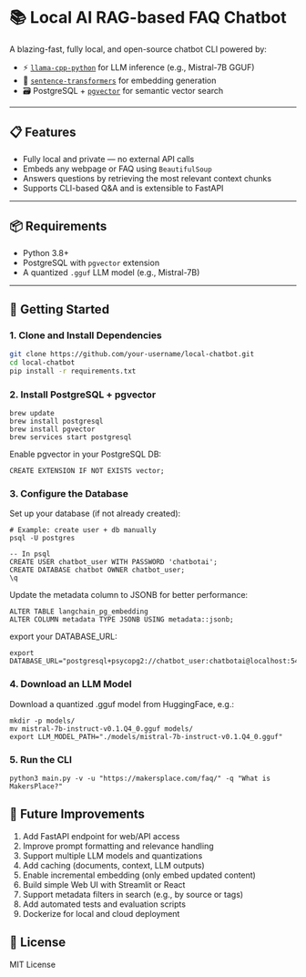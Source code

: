 # 📚 Local AI RAG-based FAQ Chatbot

A blazing-fast, fully local, and open-source chatbot CLI powered by:

- ⚡ [`llama-cpp-python`](https://github.com/abetlen/llama-cpp-python) for LLM inference (e.g., Mistral-7B GGUF)
- 🧠 [`sentence-transformers`](https://www.sbert.net/) for embedding generation
- 🗃️ PostgreSQL + [`pgvector`](https://github.com/pgvector/pgvector) for semantic vector search

---

## 📋 Features

- Fully local and private — no external API calls
- Embeds any webpage or FAQ using `BeautifulSoup`
- Answers questions by retrieving the most relevant context chunks
- Supports CLI-based Q&A and is extensible to FastAPI

---

## 📦 Requirements

- Python 3.8+
- PostgreSQL with `pgvector` extension
- A quantized `.gguf` LLM model (e.g., Mistral-7B)

---

## 🚀 Getting Started

### 1. Clone and Install Dependencies

```bash
git clone https://github.com/your-username/local-chatbot.git
cd local-chatbot
pip install -r requirements.txt
```

### 2. Install PostgreSQL + pgvector
```
brew update
brew install postgresql
brew install pgvector
brew services start postgresql
```

Enable pgvector in your PostgreSQL DB:
```
CREATE EXTENSION IF NOT EXISTS vector;
```

### 3. Configure the Database
Set up your database (if not already created):
```
# Example: create user + db manually
psql -U postgres

-- In psql
CREATE USER chatbot_user WITH PASSWORD 'chatbotai';
CREATE DATABASE chatbot OWNER chatbot_user;
\q
```

Update the metadata column to JSONB for better performance:
```
ALTER TABLE langchain_pg_embedding
ALTER COLUMN metadata TYPE JSONB USING metadata::jsonb;
```

export your DATABASE_URL:
```
export DATABASE_URL="postgresql+psycopg2://chatbot_user:chatbotai@localhost:5432/chatbot"
```

### 4. Download an LLM Model
Download a quantized .gguf model from HuggingFace, e.g.:
```
mkdir -p models/
mv mistral-7b-instruct-v0.1.Q4_0.gguf models/
export LLM_MODEL_PATH="./models/mistral-7b-instruct-v0.1.Q4_0.gguf"
```

### 5. Run the CLI
```
python3 main.py -v -u "https://makersplace.com/faq/" -q "What is MakersPlace?"
```

## 🔮 Future Improvements
1. Add FastAPI endpoint for web/API access
2. Improve prompt formatting and relevance handling
3. Support multiple LLM models and quantizations
4. Add caching (documents, context, LLM outputs)
5. Enable incremental embedding (only embed updated content)
7. Build simple Web UI with Streamlit or React
8. Support metadata filters in search (e.g., by source or tags)
9. Add automated tests and evaluation scripts
10. Dockerize for local and cloud deployment


## 📝 License
MIT License
